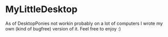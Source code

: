 MyLittleDesktop
===============

As of DesktopPonies not workin probably on a lot of computers I wrote my own (kind of bugfree) version of it. Feel free to enjoy :)
